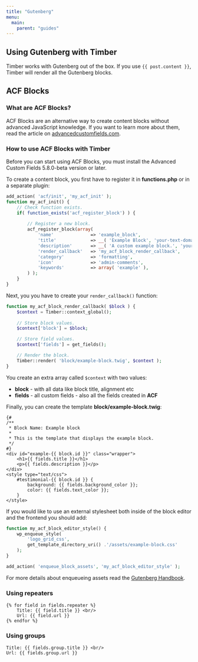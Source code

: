 ```yaml
---
title: "Gutenberg"
menu:
  main:
    parent: "guides"
---
```


## Using Gutenberg with Timber

Timber works with Gutenberg out of the box. If you use `{{ post.content }}`, Timber will render all the Gutenberg blocks.

## ACF Blocks

### What are ACF Blocks?

ACF Blocks are an alternative way to create content blocks without advanced JavaScript knowledge. If you want to learn more about them, read the article on [advancedcustomfields.com](https://www.advancedcustomfields.com/blog/acf-5-8-introducing-acf-blocks-for-gutenberg/).

### How to use ACF Blocks with Timber

Before you can start using ACF Blocks, you must install the Advanced Custom Fields 5.8.0-beta version or later.

To create a content block, you first have to register it in **functions.php** or in a separate plugin:

```php
add_action( 'acf/init', 'my_acf_init' );
function my_acf_init() {
    // Check function exists.
    if( function_exists('acf_register_block') ) {
        
        // Register a new block.
        acf_register_block(array(
            'name'				=> 'example_block',
            'title'				=> __( 'Example Block', 'your-text-domain' ),
            'description'		=> __( 'A custom example block.', 'your-text-domain' ),
            'render_callback'	=> 'my_acf_block_render_callback',
            'category'			=> 'formatting',
            'icon'				=> 'admin-comments',
            'keywords'		    => array( 'example' ),
        ) );
    }
}
```

Next, you you have to create your `render_callback()` function:

```php
function my_acf_block_render_callback( $block ) {
    $context = Timber::context_global();
    
    // Store block values.
    $context['block'] = $block;

    // Store field values.
    $context['fields'] = get_fields(); 

    // Render the block.
    Timber::render( 'block/example-block.twig', $context );
}
```

You create an extra array called `$context` with two values:
- **block** - with all data like block title, alignment etc
- **fields** - all custom fields - also all the fields created in **ACF**

Finally, you can create the template **block/example-block.twig**:

```twig
{#
/**
 * Block Name: Example block
 *
 * This is the template that displays the example block.
 */
#}
<div id="example-{{ block.id }}" class="wrapper">
    <h1>{{ fields.title }}</h1>
    <p>{{ fields.description }}</p>
</div>
<style type="text/css">
    #testimonial-{{ block.id }} {
        background: {{ fields.background_color }};
        color: {{ fields.text_color }};
    }
</style>
```

If you would like to use an external stylesheet both inside of the block editor and the frontend you should add:

```php
function my_acf_block_editor_style() {
    wp_enqueue_style(
        'logo_grid_css',
        get_template_directory_uri() .'/assets/example-block.css'
    );
}

add_action( 'enqueue_block_assets', 'my_acf_block_editor_style' );
```

For more details about enqueueing assets read the [Gutenberg Handbook](https://wordpress.org/gutenberg/handbook/blocks/applying-styles-with-stylesheets/#enqueueing-editor-only-block-assets).

### Using repeaters

```
{% for field in fields.repeater %}
    Title: {{ field.title }} <br/>
    Url: {{ field.url }}
{% endfor %}
```

### Using groups

```
Title: {{ fields.group.title }} <br/>
Url: {{ fields.group.url }}
```
